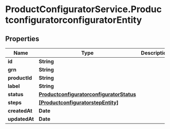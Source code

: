 # ProductConfiguratorService.ProductconfiguratorconfiguratorEntity

## Properties

Name | Type | Description | Notes
------------ | ------------- | ------------- | -------------
**id** | **String** |  | [optional] 
**grn** | **String** |  | [optional] 
**productId** | **String** |  | [optional] 
**label** | **String** |  | [optional] 
**status** | [**ProductconfiguratorconfiguratorStatus**](ProductconfiguratorconfiguratorStatus.md) |  | [optional] 
**steps** | [**[ProductconfiguratorstepEntity]**](ProductconfiguratorstepEntity.md) |  | [optional] 
**createdAt** | **Date** |  | [optional] 
**updatedAt** | **Date** |  | [optional] 



